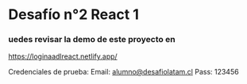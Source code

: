 # Desafío n°2 React 1 

### uedes revisar la demo de este proyecto en 
https://loginaadlreact.netlify.app/

Credenciales de prueba: 
Email: alumno@desafiolatam.cl
Pass: 123456